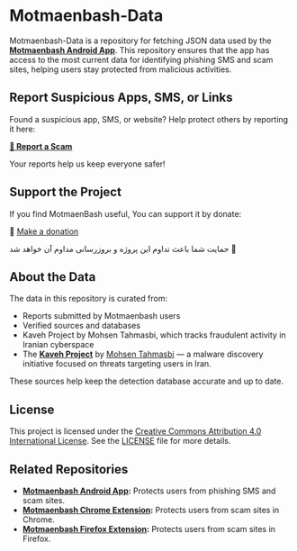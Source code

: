 # Motmaenbash-Data

Motmaenbash-Data is a repository for fetching JSON data used by the **[Motmaenbash Android App](https://github.com/MiladNouri/motmaenbash-android)**. This repository ensures that the app has access to the most current data for identifying phishing SMS and scam sites, helping users stay protected from malicious activities.


## Report Suspicious Apps, SMS, or Links

Found a suspicious app, SMS, or website?
Help protect others by reporting it here:


**[🔗 Report a Scam](https://docs.google.com/forms/d/e/1FAIpQLSfzb1ueey6qQZdQb9tRm_Z7Mh3o8k_ZYysOv6AqTiQx39ahNg/viewform)**

Your reports help us keep everyone safer!


## Support the Project

If you find MotmaenBash useful, You can support it by donate:

💝 [Make a donation](https://milad.nu/page/donate)

حمایت شما باعث تداوم این پروژه و بروزرسانی مداوم آن خواهد شد 💝

## About the Data

The data in this repository is curated from:

- Reports submitted by Motmaenbash users
- Verified sources and databases
- Kaveh Project by Mohsen Tahmasbi, which tracks fraudulent activity in Iranian cyberspace
- The **[Kaveh Project](https://github.com/Nooshdaroo-Code/Kaveh)** by [Mohsen Tahmasbi](https://github.com/mTahmasebi) — a malware discovery initiative focused on threats targeting users in Iran.

These sources help keep the detection database accurate and up to date.



## License

This project is licensed under the [Creative Commons Attribution 4.0 International License](https://creativecommons.org/licenses/by/4.0/). See the [LICENSE](LICENSE) file for more details.


## Related Repositories

- **[Motmaenbash Android App](https://github.com/MiladNouri/motmaenbash-android):** Protects users from phishing SMS and scam sites.
- **[Motmaenbash Chrome Extension](https://github.com/MiladNouri/motmaenbash-chrome):** Protects users from scam sites in Chrome.
- **[Motmaenbash Firefox Extension](https://github.com/MiladNouri/motmaenbash-firefox):** Protects users from scam sites in Firefox.
